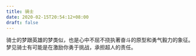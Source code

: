 ```yaml
---
title: 骑士
date: 2020-02-15T20:54:12+08:00
draft: false
---
```


骑士的梦跟英雄的梦类似，也是心中不屈不挠执著奋斗的原型和勇气毅力的象征。梦见骑士有可能是在激励你勇于挑战，承担超人的责任。